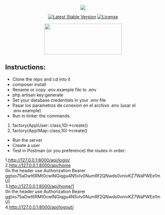 <p align="center"><img src="https://laravel.com/assets/img/components/logo-laravel.svg"></p>

<p align="center">
<a href="https://packagist.org/packages/laravel/framework"><img src="https://poser.pugx.org/laravel/framework/v/stable.svg" alt="Latest Stable Version"></a>
<a href="https://packagist.org/packages/laravel/framework"><img src="https://poser.pugx.org/laravel/framework/license.svg" alt="License"></a>
</p>

<p align="center"><img src="https://1.bp.blogspot.com/-lBaeJEyLVYY/WwR7stGIPoI/AAAAAAAABic/f0mMXRJ4gfwuw_c-yXsc-fJBeVdbQfXLgCLcBGAs/s1600/Google%2BMaps%2Balt.png" width="250" height="100"></p>

## Instructions:

- Clone the repo and cd into it
- composer install
- Rename or copy .env.example file to .env
- php artisan key:generate
- Set your database credentials in your .env file
- Pasar los parametros de conexion en el archivo .env (usar el .env.example)
- Run in tinker the commands:
1. factory(App\User::class,10)->create()
2. factory(App\Map::class,10)->create()
- Run the server
- Create a user
- Test in Postman (or you preference) the routes in order:

1.http://127.0.0.1:8000/api/login/ <br>
2.http://127.0.0.1:8000/api/home <br>
(In the header use Authorization Bearer ggtxo75aDwt6RMt0cwlNGiqgu4N5vlv0NumRf2QNwds0vnivKZ7WaPWEe1mU)<br>
3.http://127.0.0.1:8000/api/home/1 <br>
(In the header use Authorization Bearer ggtxo75aDwt6RMt0cwlNGiqgu4N5vlv0NumRf2QNwds0vnivKZ7WaPWEe1mU)<br>
4.http://127.0.0.1:8000/api/logout/

